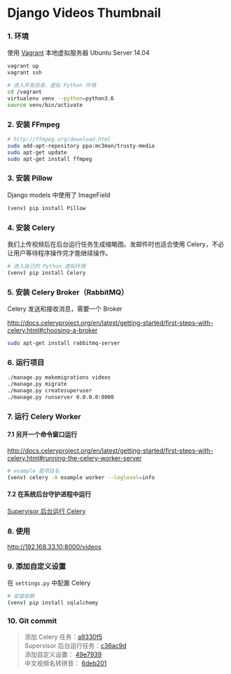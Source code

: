 # Django Videos Thumbnail


### 1. 环境

使用 [Vagrant](https://www.vagrantup.com) 本地虚拟服务器 Ubuntu Server 14.04

```bash
vagrant up
vagrant ssh

# 进入开发目录，虚拟 Python 环境
cd /vagrant
virtualenv venv --python=python3.6
source venv/bin/activate
```


### 2. 安装 FFmpeg

```bash
# http://ffmpeg.org/download.html
sudo add-apt-repository ppa:mc3man/trusty-media
sudo apt-get update
sudo apt-get install ffmpeg
```


### 3. 安装 Pillow

Django models 中使用了 ImageField

```bash
(venv) pip install Pillow
```


### 4. 安装 Celery

我们上传视频后在后台运行任务生成缩略图。发邮件时也适合使用 Celery，不必让用户等待程序操作完才能继续操作。

```bash
# 进入自己的 Python 虚拟环境
(venv) pip install Celery
```


### 5. 安装 Celery Broker（RabbitMQ）

Celery 发送和接收消息，需要一个 Broker

http://docs.celeryproject.org/en/latest/getting-started/first-steps-with-celery.html#choosing-a-broker

```bash
sudo apt-get install rabbitmq-server
```


### 6. 运行项目

```bash
./manage.py makemigrations videos
./manage.py migrate
./manage.py createsuperuser
./manage.py runserver 0.0.0.0:8000
```


### 7. 运行 Celery Worker

#### 7.1 另开一个命令窗口运行

http://docs.celeryproject.org/en/latest/getting-started/first-steps-with-celery.html#running-the-celery-worker-server

```bash
# example 是项目名
(venv) celery -A example worker --loglevel=info
```

#### 7.2 在系统后台守护进程中运行

[Supervisor 后台运行 Celery](supervisord/)


### 8. 使用

http://192.168.33.10:8000/videos


### 9. 添加自定义设置

在 `settings.py` 中配置 Celery

```bash
# 安装依赖
(venv) pip install sqlalchemy
```


### 10. Git commit

> 添加 Celery 任务：[a9330f5](https://github.com/mittya/django-examples/commit/a9330f51c6cfedc768b646f9a02d4ac9b1001857)  
> Supervisor 后台运行任务：[c36ac9d](https://github.com/mittya/django-examples/commit/c36ac9df5b7483393496d79e123dec5894ed8fb2)  
> 添加自定义设置： [49e7939](https://github.com/mittya/django-examples/commit/49e79392ecaf5138ebea3e024f81f09430ef4de7)  
> 中文视频名转拼音： [6deb201](https://github.com/mittya/django-examples/commit/6deb201aaba4d1c9db1a541ddbcef26e950efb29)  
